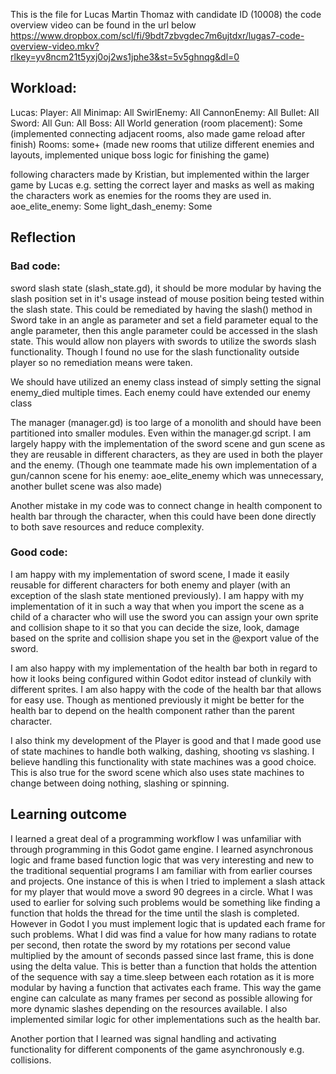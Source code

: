 This is the file for Lucas Martin Thomaz with candidate ID (10008)
the code overview video can be found in the url below
https://www.dropbox.com/scl/fi/9bdt7zbvgdec7m6ujtdxr/lugas7-code-overview-video.mkv?rlkey=yv8ncm21t5yxj0oj2ws1jphe3&st=5v5ghnqg&dl=0

## Workload:
Lucas:
Player: All
Minimap: All
SwirlEnemy: All
CannonEnemy: All
Bullet: All
Sword: All
Gun: All
Boss: All
World generation (room placement): Some (implemented connecting adjacent rooms, also made game reload after finish)
Rooms: some+ (made new rooms that utilize different enemies and layouts, implemented unique boss logic for finishing the game)

following characters made by Kristian, but implemented within the larger game by Lucas e.g. setting the correct layer and masks as well as making the characters work as enemies for the rooms they are used in.
aoe_elite_enemy: Some
light_dash_enemy: Some
## Reflection
### Bad code:
sword slash state (slash_state.gd), it should be more modular by having the slash position set in it's usage instead of mouse position being tested within the slash state. This could be remediated by having the slash() method in Sword take in an angle as parameter and set a field parameter equal to the angle parameter, then this angle parameter could be accessed in the slash state. This would allow non players with swords to utilize the swords slash functionality. Though I found no use for the slash functionality outside player so no remediation means were taken.

We should have utilized an enemy class instead of simply setting the signal enemy_died multiple times. Each enemy could have extended our enemy class

The manager (manager.gd) is too large of a monolith and should have been partitioned into smaller modules. Even within the manager.gd script.
I am largely happy with the implementation of the sword scene and gun scene as they are reusable in different characters, as they are used in both the player and the enemy. (Though one teammate made his own implementation of a gun/cannon scene for his enemy: aoe_elite_enemy which was unnecessary, another bullet scene was also made)

Another mistake in my code was to connect change in health component to health bar through the character, when this could have been done directly to both save resources and reduce complexity.

### Good code:

I am happy with my implementation of sword scene, I made it easily reusable for different characters for both enemy and player (with an exception of the slash state mentioned previously). I am happy with my implementation of it in such a way that when you import the scene as a child of a character who will use the sword you can assign your own sprite and collision shape to it so that you can decide the size, look, damage based on the sprite and collision shape you set in the @export value of the sword.

I am also happy with my implementation of the health bar both in regard to how it looks being configured within Godot editor instead of clunkily with different sprites. I am also happy with the code of the health bar that allows for easy use. Though as mentioned previously it might be better for the health bar to depend on the health component rather than the parent character.

I also think my development of the Player is good and that I made good use of state machines to handle both walking, dashing, shooting vs slashing. I believe handling this functionality with state machines was a good choice. This is also true for the sword scene which also uses state machines to change between doing nothing, slashing or spinning.

## Learning outcome
I learned a great deal of a programming workflow I was unfamiliar with through programming in this Godot game engine. I learned asynchronous logic and frame based function logic that was very interesting and new to the traditional sequential programs I am familiar with from earlier courses and projects. One instance of this is when I tried to implement a slash attack for my player that would move a sword 90 degrees in a circle. What I was used to earlier for solving such problems would be something like finding a function that holds the thread for the time until the slash is completed. However in Godot I you must implement logic that is updated each frame for such problems. What I did was find a value for how many radians to rotate per second, then rotate the sword by my rotations per second value multiplied by the amount of seconds passed since last frame, this is done using the delta value. This is better than a function that holds the attention of the sequence with say a time.sleep between each rotation as it is more modular by having a function that activates each frame. This way the game engine can calculate as many frames per second as possible allowing for more dynamic slashes depending on the resources available. I also implemented similar logic for other implementations such as the health bar.

Another portion that I learned was signal handling and activating functionality for different components of the game asynchronously e.g. collisions.

